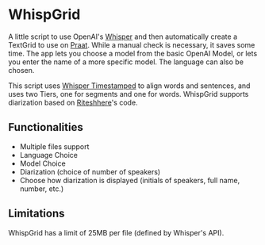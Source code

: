 # WhispGrid
A little script to use OpenAI's [Whisper](https://github.com/openai/whisper) and then automatically create a TextGrid to use on [Praat](https://www.fon.hum.uva.nl/praat/). While a manual check is necessary, it saves some time. 
The app lets you choose a model from the basic OpenAI Model, or lets you enter the name of a more specific model. The language can also be chosen.

This script uses [Whisper Timestamped](https://github.com/linto-ai/whisper-timestamped) to align words and sentences, and uses two Tiers, one for segments and one for words. 
WhispGrid supports diarization based on [Riteshhere](https://github.com/riteshhere/Speaker_diarization)'s code. 

## Functionalities

- Multiple files support
- Language Choice
- Model Choice
- Diarization (choice of number of speakers)
- Choose how diarization is displayed (initials of speakers, full name, number, etc.)

## Limitations

WhispGrid has a limit of 25MB per file (defined by Whisper's API).
